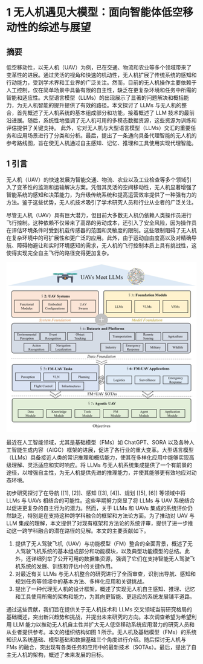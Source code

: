 # 1 无人机遇见大模型：面向智能体低空移动性的综述与展望

## 摘要

低空移动性，以无人机（UAV）为例，已在交通、物流和农业等多个领域带来了变革性的进展。通过灵活的视角和快速的机动性，无人机扩展了传统系统的感知和行动能力，受到学术界和工业界的广泛关注。然而，目前的无人机操作主要依赖于人工控制，仅在简单场景中具备有限的自主性，缺乏在更复杂环境和任务中所需的智能和适应性。大型语言模型（LLMs）的出现展示了显著的问题解决和概括能力，为无人机智能的提升提供了有效的路径。本文探讨了 LLMs 与无人机的整合，首先概述了无人机系统的基本组成部分和功能，接着概述了 LLM 技术的最前沿进展。随后，系统性地强调了无人机可用的多模态数据资源，这些资源为训练和评估提供了关键支持。 此外，它对无人机与大型语言模型（LLMs）交汇的重要任务和应用场景进行了分类和分析。最后，提出了一条通向具备代理智能的无人机的参考路线图，旨在使无人机通过自主感知、记忆、推理和工具使用实现代理智能。


## 1  引言

无人机（UAV）的快速发展为智能交通、物流、农业以及工业检查等多个领域引入了变革性的监测和运输解决方案。凭借其灵活的空间移动性，无人机显著增强了智能系统的感知和决策能力，为升级传统系统和提高运营效率提供了一种强有力的方法。鉴于这些优势，无人机技术吸引了学术研究人员和行业从业者的广泛关注。

尽管无人机（UAV）具有巨大潜力，但目前大多数无人机仍依赖人类操作员进行飞行控制。这种依赖不仅带来了高昂的劳动成本，还引入了安全风险，因为操作员在评估环境条件时受到机载传感器的范围和灵敏度的限制。这些限制阻碍了无人机在复杂环境中的可扩展性和更广泛的应用。此外，由于运动自由度高以及对精确导航、障碍物避让和实时环境感知的需求，无人机的飞行控制本质上具有挑战性，这使得实现完全自主飞行的路径变得更加复杂。

![Refer to caption](assets/UAV-survey-20250926154951-rlcypiz.jpg "图 1： 本文的主要部分和结构")

最近在人工智能领域，尤其是基础模型（FMs）如 ChatGPT、SORA 以及各种人工智能生成内容（AIGC）框架的进展，促进了各行业的重大变革。大型语言模型（LLMs）具备接近人类的常识推理和概括能力，使其在多样化应用中能够实现高级理解、灵活适应和实时响应。将 LLMs 与无人机系统集成提供了一个有前景的途径，以增强自主性，为无人机提供先进的推理能力，并使其能够更有效地应对动态环境。

初步研究探讨了在导航 [[1], [2]]、感知 [[3], [4]]、规划 [[5], [6]] 等领域中将 LLMs 与 UAVs 相结合的可能性。这些早期努力突显了将 LLMs 与 UAV 系统结合以促进更复杂的自主行为的潜力。然而，关于 LLMs 和 UAVs 集成的系统评价仍然缺乏，特别是在支持这种跨学科融合的框架和方法论方面。为了推动对 UAV 与 LLM 集成的理解，本文提供了对现有框架和方法论的系统评审，提供了进一步推动这一跨学科融合的潜在路径的见解。本文的主要贡献如下。

1. 提供了无人驾驶飞机（UAV）与功能模型（FM）整合的全面背景，概述了无人驾驶飞机系统的基本组成部分和功能模块，以及典型功能模型的总结。此外，还详细列举了公开可用的数据集资源，强调了它们在支持智能无人驾驶飞机系统的发展、训练和评估中的关键作用。
2. 对最近有关 LLMs 与无人机整合的研究进行了全面审查，识别出导航、感知和规划任务等领域中的基本方法、多样化应用和关键挑战。
3. 提出了一种代理无人机的设计框架，概述了实现无人机自主感知、推理、记忆和工具使用所需的架构和能力，为其向更智能、更适应的系统发展铺平道路。

通过这些贡献，我们旨在提供关于无人机技术和 LLMs 交叉领域当前研究格局的基础概述，突出新兴趋势和挑战，并提出未来研究的方向。本次调查希望为希望利用 LLM 能力以推动无人机自主性并扩大无人低空移动系统应用潜力的研究人员和从业者提供参考。本文的组织结构如图 1 所示。无人机及基础模型（FMs）的系统知识从系统基础、模型基础和数据基础三个角度进行介绍。随后探讨无人机与 FMs 的融合，突出现有各类任务和应用中的最新技术（SOTAs）。最后，提出了自主无人机的架构，概述了未来发展的目标。

‍
